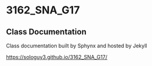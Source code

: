 # 3162_SNA_G17

## Class Documentation

Class documentation built by Sphynx and hosted by Jekyll

https://sologuy3.github.io/3162_SNA_G17/